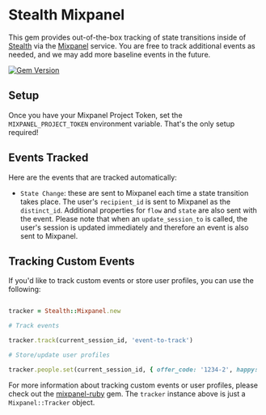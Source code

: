 # Stealth Mixpanel

This gem provides out-of-the-box tracking of state transitions inside of [Stealth](https://github.com/hellostealth/stealth) via the [Mixpanel](https://mixpanel.com) service. You are free to track additional events as needed, and we may add more baseline events in the future.

[![Gem Version](https://badge.fury.io/rb/stealth-mixpanel.svg)](https://badge.fury.io/rb/stealth-mixpanel)

## Setup

Once you have your Mixpanel Project Token, set the `MIXPANEL_PROJECT_TOKEN` environment variable. That's the only setup required!

## Events Tracked

Here are the events that are tracked automatically:

* `State Change`: these are sent to Mixpanel each time a state transition takes place. The user's `recipient_id` is sent to Mixpanel as the `distinct_id`. Additional properties for `flow` and `state` are also sent with the event. Please note that when an `update_session_to` is called, the user's session is updated immediately and therefore an event is also sent to Mixpanel.

## Tracking Custom Events

If you'd like to track custom events or store user profiles, you can use the following:

```ruby

tracker = Stealth::Mixpanel.new

# Track events

tracker.track(current_session_id, 'event-to-track')

# Store/update user profiles

tracker.people.set(current_session_id, { offer_code: '1234-2', happy: 'yes' })
```

For more information about tracking custom events or user profiles, please check out the [mixpanel-ruby](https://github.com/mixpanel/mixpanel-ruby) gem. The `tracker` instance above is just a `Mixpanel::Tracker` object.
